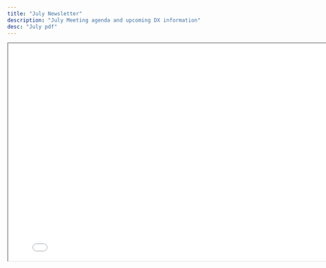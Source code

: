 ```yaml
---
title: "July Newsletter"
description: "July Meeting agenda and upcoming DX information"
desc: "July pdf"
---
```


<div class="newsletter">

<iframe src= 
"/newsletters/JULY2024.pdf" 
               width="800"
                  height="500"> 
                  </iframe>

</div>